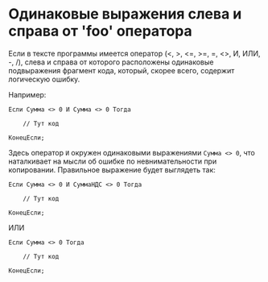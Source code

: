 # Одинаковые выражения слева и справа от 'foo' оператора

Если в тексте программы имеется оператор (<, >, <=, >=, =, <>, И, ИЛИ, -, /),
слева и справа от которого расположены одинаковые подвыражения фрагмент кода, который, скорее всего,
содержит логическую ошибку.

Например:

```bsl
Если Сумма <> 0 И Сумма <> 0 Тогда

    // Тут код

КонецЕсли;
```

Здесь оператор `И` окружен одинаковыми выражениями `Сумма <> 0`,
что наталкивает на мысли об ошибке по невнимательности при копировании. Правильное выражение будет выглядеть так:

```bsl
Если Сумма <> 0 И СуммаНДС <> 0 Тогда

    // Тут код

КонецЕсли;
```

ИЛИ

```bsl
Если Сумма <> 0 Тогда

    // Тут код

КонецЕсли;
```

